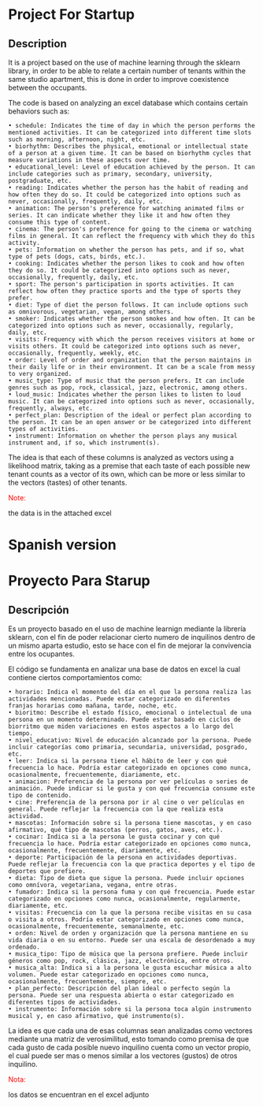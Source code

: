 


# Project For Startup
## Description
It is a project based on the use of machine learning through the sklearn library, in order to be able to relate a certain number of tenants within the same studio apartment, this is done in order to improve coexistence between the occupants.

The code is based on analyzing an excel database which contains certain behaviors such as:

    • schedule: Indicates the time of day in which the person performs the mentioned activities. It can be categorized into different time slots such as morning, afternoon, night, etc.
    • biorhythm: Describes the physical, emotional or intellectual state of a person at a given time. It can be based on biorhythm cycles that measure variations in these aspects over time.
    • educational_level: Level of education achieved by the person. It can include categories such as primary, secondary, university, postgraduate, etc.
    • reading: Indicates whether the person has the habit of reading and how often they do so. It could be categorized into options such as never, occasionally, frequently, daily, etc.
    • animation: The person's preference for watching animated films or series. It can indicate whether they like it and how often they consume this type of content.
    • cinema: The person's preference for going to the cinema or watching films in general. It can reflect the frequency with which they do this activity.
    • pets: Information on whether the person has pets, and if so, what type of pets (dogs, cats, birds, etc.).
    • cooking: Indicates whether the person likes to cook and how often they do so. It could be categorized into options such as never, occasionally, frequently, daily, etc.
    • sport: The person's participation in sports activities. It can reflect how often they practice sports and the type of sports they prefer.
    • diet: Type of diet the person follows. It can include options such as omnivorous, vegetarian, vegan, among others.
    • smoker: Indicates whether the person smokes and how often. It can be categorized into options such as never, occasionally, regularly, daily, etc.
    • visits: Frequency with which the person receives visitors at home or visits others. It could be categorized into options such as never, occasionally, frequently, weekly, etc.
    • order: Level of order and organization that the person maintains in their daily life or in their environment. It can be a scale from messy to very organized.
    • music_type: Type of music that the person prefers. It can include genres such as pop, rock, classical, jazz, electronic, among others.
    • loud_music: Indicates whether the person likes to listen to loud music. It can be categorized into options such as never, occasionally, frequently, always, etc.
    • perfect_plan: Description of the ideal or perfect plan according to the person. It can be an open answer or be categorized into different types of activities.
    • instrument: Information on whether the person plays any musical instrument and, if so, which instrument(s).

The idea is that each of these columns is analyzed as vectors using a likelihood matrix, taking as a premise that each taste of each possible new tenant counts as a vector of its own, which can be more or less similar to the vectors (tastes) of other tenants.

<p style="color:red;"> Note: </p>  the data is in the attached excel

# Spanish version

# Proyecto Para Starup

## Descripción

Es un proyecto basado en el uso de machine learnign mediante la librería sklearn, con el fin de poder relacionar cierto numero de inquilinos dentro de un mismo aparta estudio, esto se hace con el fin de mejorar la convivencia  entre los ocupantes.

El código se fundamenta en analizar una base de datos en excel la cual contiene ciertos comportamientos como:

    • horario: Indica el momento del día en el que la persona realiza las actividades mencionadas. Puede estar categorizado en diferentes franjas horarias como mañana, tarde, noche, etc.
    • bioritmo: Describe el estado físico, emocional o intelectual de una persona en un momento determinado. Puede estar basado en ciclos de biorritmo que miden variaciones en estos aspectos a lo largo del tiempo.
    • nivel_educativo: Nivel de educación alcanzado por la persona. Puede incluir categorías como primaria, secundaria, universidad, posgrado, etc.
    • leer: Indica si la persona tiene el hábito de leer y con qué frecuencia lo hace. Podría estar categorizado en opciones como nunca, ocasionalmente, frecuentemente, diariamente, etc.
    • animacion: Preferencia de la persona por ver películas o series de animación. Puede indicar si le gusta y con qué frecuencia consume este tipo de contenido.
    • cine: Preferencia de la persona por ir al cine o ver películas en general. Puede reflejar la frecuencia con la que realiza esta actividad.
    • mascotas: Información sobre si la persona tiene mascotas, y en caso afirmativo, qué tipo de mascotas (perros, gatos, aves, etc.).
    • cocinar: Indica si a la persona le gusta cocinar y con qué frecuencia lo hace. Podría estar categorizado en opciones como nunca, ocasionalmente, frecuentemente, diariamente, etc.
    • deporte: Participación de la persona en actividades deportivas. Puede reflejar la frecuencia con la que practica deportes y el tipo de deportes que prefiere.
    • dieta: Tipo de dieta que sigue la persona. Puede incluir opciones como omnívora, vegetariana, vegana, entre otras.
    • fumador: Indica si la persona fuma y con qué frecuencia. Puede estar categorizado en opciones como nunca, ocasionalmente, regularmente, diariamente, etc.
    • visitas: Frecuencia con la que la persona recibe visitas en su casa o visita a otros. Podría estar categorizado en opciones como nunca, ocasionalmente, frecuentemente, semanalmente, etc.
    • orden: Nivel de orden y organización que la persona mantiene en su vida diaria o en su entorno. Puede ser una escala de desordenado a muy ordenado.
    • musica_tipo: Tipo de música que la persona prefiere. Puede incluir géneros como pop, rock, clásica, jazz, electrónica, entre otros.
    • musica_alta: Indica si a la persona le gusta escuchar música a alto volumen. Puede estar categorizado en opciones como nunca, ocasionalmente, frecuentemente, siempre, etc.
    • plan_perfecto: Descripción del plan ideal o perfecto según la persona. Puede ser una respuesta abierta o estar categorizado en diferentes tipos de actividades.
    • instrumento: Información sobre si la persona toca algún instrumento musical y, en caso afirmativo, qué instrumento(s).


La idea es que cada una de esas columnas sean analizadas como vectores mediante una matriz de verosimilitud, esto tomando como premisa de que cada gusto de cada posible nuevo inquilino cuenta como un vector propio, el cual puede ser mas o menos similar a los vectores (gustos) de otros inquilino.

<p style="color:red;"> Nota: </p>  los datos se encuentran en el excel adjunto
